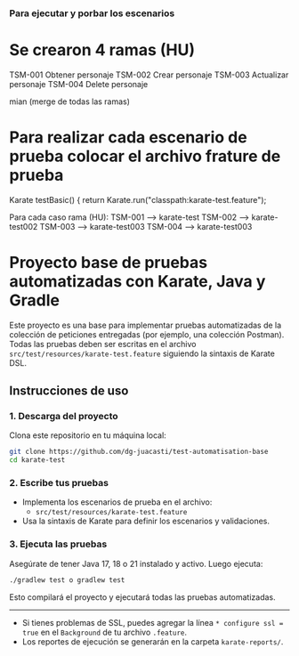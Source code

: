 ### Para ejecutar y porbar los escenarios
# Se crearon 4 ramas (HU)
TSM-001 Obtener personaje
TSM-002 Crear personaje
TSM-003 Actualizar personaje
TSM-004 Delete personaje

mian (merge de todas las ramas)

# Para realizar cada escenario de prueba colocar el archivo frature de prueba
 Karate testBasic() {
        return Karate.run("classpath:karate-test.feature");

Para cada caso rama (HU): 
  TSM-001 --> karate-test
  TSM-002 --> karate-test002
  TSM-003 --> karate-test003
  TSM-004 --> karate-test003

# Proyecto base de pruebas automatizadas con Karate, Java y Gradle

Este proyecto es una base para implementar pruebas automatizadas de la colección de peticiones entregadas (por ejemplo, una colección Postman). Todas las pruebas deben ser escritas en el archivo `src/test/resources/karate-test.feature` siguiendo la sintaxis de Karate DSL.

## Instrucciones de uso

### 1. Descarga del proyecto

Clona este repositorio en tu máquina local:

```sh
git clone https://github.com/dg-juacasti/test-automatisation-base
cd karate-test
```

### 2. Escribe tus pruebas

- Implementa los escenarios de prueba en el archivo:
  - `src/test/resources/karate-test.feature`
- Usa la sintaxis de Karate para definir los escenarios y validaciones.

### 3. Ejecuta las pruebas

Asegúrate de tener Java 17, 18 o 21 instalado y activo. Luego ejecuta:

```sh
./gradlew test o gradlew test
```

Esto compilará el proyecto y ejecutará todas las pruebas automatizadas.

---

- Si tienes problemas de SSL, puedes agregar la línea `* configure ssl = true` en el `Background` de tu archivo `.feature`.
- Los reportes de ejecución se generarán en la carpeta `karate-reports/`.
